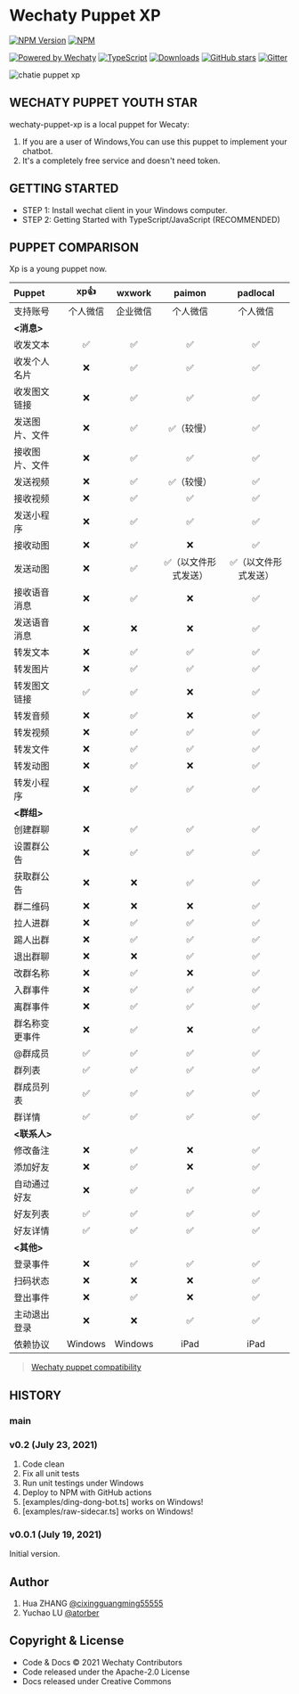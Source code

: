 # Wechaty Puppet XP

[![NPM Version](https://img.shields.io/npm/v/wechaty-puppet-xp?color=brightgreen)](https://www.npmjs.com/package/wechaty-puppet-xp)
[![NPM](https://github.com/wechaty/wechaty-puppet-xp/workflows/NPM/badge.svg)](https://github.com/wechaty/wechaty/actions?query=workflow%3ANPM)

[![Powered by Wechaty](https://img.shields.io/badge/Powered%20By-Wechaty-brightgreen.svg)](https://github.com/wechaty/wechaty)
[![TypeScript](https://img.shields.io/badge/%3C%2F%3E-TypeScript-blue.svg)](https://www.typescriptlang.org/)
[![Downloads](https://img.shields.io/npm/dm/wechaty-puppet-xp.svg?style=flat-square)](https://www.npmjs.com/package/wechaty)
[![GitHub stars](https://img.shields.io/github/stars/wechaty/wechaty-puppet-xp.svg?label=github%20stars)](https://github.com/wechaty/wechaty)
[![Gitter](https://badges.gitter.im/wechaty/wechaty.svg)](https://gitter.im/wechaty/wechaty?utm_source=badge&utm_medium=badge&utm_campaign=pr-badge)

![chatie puppet xp](https://camo.githubusercontent.com/6c7c7e10053c8e1936c084d17ea74c3437759fd1c4d3e02acca9256e2bfe9bb3/68747470733a2f2f692e6c6f6c692e6e65742f323032302f30352f30392f4858436c49663541324570554734752e706e67)

## WECHATY PUPPET YOUTH STAR

wechaty-puppet-xp is a local puppet for Wecaty:

1. If you are a user of Windows,You can use this puppet to implement your chatbot.
1. It's a completely free service and doesn't need token.

## GETTING STARTED

- STEP 1: Install wechat client in your Windows computer.
- STEP 2: Getting Started with TypeScript/JavaScript (RECOMMENDED)

## PUPPET COMPARISON

Xp is a young puppet now.

Puppet|xp👍|wxwork|paimon|padlocal
:---|:---:|:---:|:---:|:---:
支持账号|个人微信|企业微信|个人微信|个人微信
**<消息>**|
收发文本|✅|✅|✅|✅
收发个人名片|❌|✅|✅|✅
收发图文链接|❌|✅|✅|✅
发送图片、文件|❌|✅|✅（较慢）|✅
接收图片、文件|❌|✅|✅|✅
发送视频|❌|✅|✅（较慢）|✅
接收视频|❌|✅|✅|✅
发送小程序|❌|✅|✅|✅
接收动图|❌|✅|❌|✅
发送动图|❌|✅|✅（以文件形式发送）|✅（以文件形式发送）
接收语音消息|❌|✅|❌|✅
发送语音消息|❌|❌|❌|✅
转发文本|❌|✅|✅|✅
转发图片|❌|✅|✅|✅
转发图文链接|✅|✅|❌|✅
转发音频|❌|✅|❌|✅
转发视频|❌|✅|✅|✅
转发文件|❌|✅|✅|✅
转发动图|❌|✅|❌|✅
转发小程序|❌|✅|✅|✅
**<群组>**|
创建群聊|❌|✅|✅|✅
设置群公告|❌|✅|✅|✅
获取群公告|❌|❌|✅|✅
群二维码|❌|❌|❌|✅
拉人进群|❌|✅|✅|✅
踢人出群|❌|✅|✅|✅
退出群聊|❌|❌|✅|✅
改群名称|❌|✅|❌|✅
入群事件|❌|✅|✅|✅
离群事件|❌|✅|✅|✅
群名称变更事件|❌|✅|❌|✅
@群成员|✅|✅|✅|✅
群列表|✅|✅|✅|✅
群成员列表|✅|✅|✅|✅
群详情|✅|✅|✅|✅
**<联系人>**|
修改备注|❌|✅|❌|✅
添加好友|❌|✅|❌|✅
自动通过好友|❌|✅|✅|✅
好友列表|✅|✅|✅|✅
好友详情|✅|✅|✅|✅
**<其他>**|
登录事件|❌|✅|✅|✅
扫码状态|❌|❌|❌|✅
登出事件|❌|✅|❌|✅
主动退出登录|❌|❌|✅|✅
依赖协议|Windows|Windows|iPad|iPad

> [Wechaty puppet compatibility](https://github.com/wechaty/wechaty-puppet/wiki/Compatibility)

## HISTORY

### main

### v0.2 (July 23, 2021)

1. Code clean
1. Fix all unit tests
1. Run unit testings under Windows
1. Deploy to NPM with GitHub actions
1. [examples/ding-dong-bot.ts] works on Windows!
1. [examples/raw-sidecar.ts] works on Windows!

### v0.0.1 (July 19, 2021)

Initial version.

## Author

1. Hua ZHANG [@cixingguangming55555](https://github.com/cixingguangming55555)
2. Yuchao LU [@atorber](https://github.com/atorber)

## Copyright & License

- Code & Docs © 2021 Wechaty Contributors
- Code released under the Apache-2.0 License
- Docs released under Creative Commons
